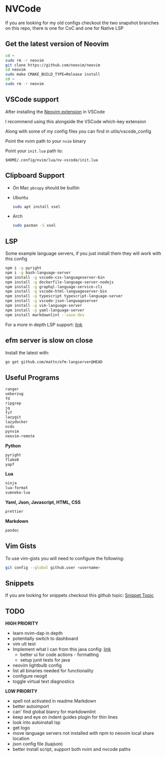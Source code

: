 # NVCode

If you are looking for my old configs checkout the two snapshot branches
on this repo, there is one for CoC and one for Native LSP

## Get the latest version of Neovim

``` bash
cd ~
sudo rm -r neovim
git clone https://github.com/neovim/neovim
cd neovim
sudo make CMAKE_BUILD_TYPE=Release install
cd ~
sudo rm -r neovim
```

## VSCode support

After installing the [Neovim
extension](https://github.com/asvetliakov/vscode-neovim) in VSCode

I recommend using this alongside the VSCode which-key extension

Along with some of my config files you can find in utils/vscode\_config

Point the nvim path to your `nvim` binary

Point your `init.lua` path to:

``` vim
$HOME/.config/nvim/lua/nv-vscode/init.lua
```

## Clipboard Support

- On Mac `pbcopy` should be builtin

- Ubuntu

    ```bash
    sudo apt install xsel
    ```

- Arch

    ```bash
    sudo pacman -S xsel
    ```

## LSP

Some example language servers, if you just install them they will work
with this config

``` bash
npm i -g pyright
npm i -g bash-language-server
npm install -g vscode-css-languageserver-bin
npm install -g dockerfile-language-server-nodejs
npm install -g graphql-language-service-cli
npm install -g vscode-html-languageserver-bin
npm install -g typescript typescript-language-server
npm install -g vscode-json-languageserver
npm install -g vim-language-server
npm install -g yaml-language-server
npm install markdownlint --save-dev
```

For a more in depth LSP support:
[link](https://github.com/neovim/nvim-lspconfig/blob/master/CONFIG.md)

## efm server is slow on close

Install the latest with:

``` bash
go get github.com/mattn/efm-langserver@HEAD
```

## Useful Programs

``` bash
ranger
ueberzug
fd
ripgrep
jq
fzf
lazygit
lazydocker
ncdu
pynvim
neovim-remote
```

**Python**

``` bash
pyright
flake8
yapf
```

**Lua**

``` bash
ninja
lua-format
sumneko-lua
```

**Yaml, Json, Javascript, HTML, CSS**

``` bash
prettier
```

**Markdown**

``` bash
pandoc
```

## Vim Gists

To use vim-gists you will need to configure the following:

``` bash
git config --global github.user <username>
```

## Snippets

If you are looking for snippets checkout this github topic: [Snippet
Topic](https://github.com/topics/vscode-snippets)

## TODO

**HIGH PRIORITY**

- learn nvim-dap in depth
- potentially switch to dashboard
- vim ult test
- Implement what I can from this java config:
  [link](https://github.com/mfussenegger/nvim-jdtls/wiki/Sample-Configurations)
  - better ui for code actions - formatting
  - setup junit tests for java
- neovim lightbulb config
- list all binaries needed for functionality
- configure neogit
- toggle virtual text diagnostics

**LOW PRIORITY**

- spell not activated in readme Markdown
- better autoimport
- can' find global bianry for markdownlint
- keep and eye on indent guides plugin for thin lines
- look into autoinstall lsp
- get logo
- move language servers not installed with npm to neovim local share
  location
- json config file (luajson)
- better install script, support both nvim and nvcode paths
